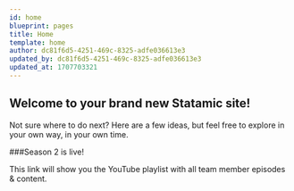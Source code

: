 ```yaml
---
id: home
blueprint: pages
title: Home
template: home
author: dc81f6d5-4251-469c-8325-adfe036613e3
updated_by: dc81f6d5-4251-469c-8325-adfe036613e3
updated_at: 1707703321
---
```

## Welcome to your brand new Statamic site!

Not sure where to do next? Here are a few ideas, but feel free to explore in your own way, in your own time.

###Season 2 is live!

This link will show you the YouTube playlist with all team member episodes & content.